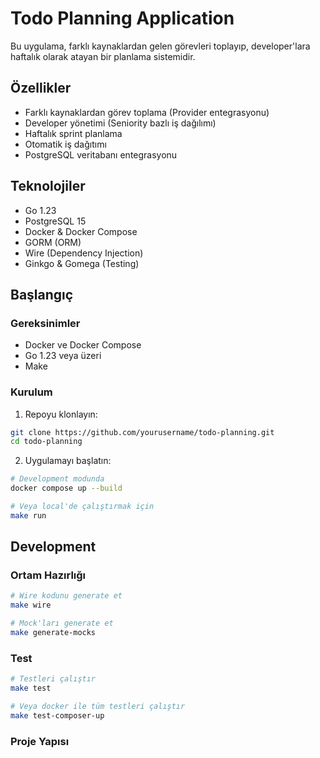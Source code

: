 # Todo Planning Application

Bu uygulama, farklı kaynaklardan gelen görevleri toplayıp, developer'lara haftalık olarak atayan bir planlama sistemidir.

## Özellikler

- Farklı kaynaklardan görev toplama (Provider entegrasyonu)
- Developer yönetimi (Seniority bazlı iş dağılımı)
- Haftalık sprint planlama
- Otomatik iş dağıtımı
- PostgreSQL veritabanı entegrasyonu

## Teknolojiler

- Go 1.23
- PostgreSQL 15
- Docker & Docker Compose
- GORM (ORM)
- Wire (Dependency Injection)
- Ginkgo & Gomega (Testing)

## Başlangıç

### Gereksinimler

- Docker ve Docker Compose
- Go 1.23 veya üzeri
- Make

### Kurulum

1. Repoyu klonlayın:
```bash
git clone https://github.com/yourusername/todo-planning.git
cd todo-planning
```

2. Uygulamayı başlatın:
```bash
# Development modunda
docker compose up --build

# Veya local'de çalıştırmak için
make run
```

## Development

### Ortam Hazırlığı

```bash
# Wire kodunu generate et
make wire

# Mock'ları generate et
make generate-mocks
```

### Test

```bash
# Testleri çalıştır
make test

# Veya docker ile tüm testleri çalıştır
make test-composer-up
```

### Proje Yapısı
